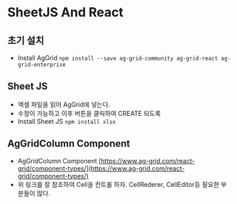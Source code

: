# SheetJS And React

## 초기 설치

- Install AgGrid `npm install --save ag-grid-community ag-grid-react ag-grid-enterprise`

## Sheet JS

- 엑셀 파일을 읽어 AgGrid에 넣는다.
- 수정이 가능하고 이후 버튼을 클릭하여 CREATE 되도록
- Install Sheet JS `npm install xlsx`

## AgGridColumn Component

- AgGridColumn Component [https://www.ag-grid.com/react-grid/component-types/](https://www.ag-grid.com/react-grid/component-types/)
- 위 링크를 잘 참조하여 Cell을 컨트롤 하자. CellRederer, CellEditor등 필요한 부분들이 많다.
